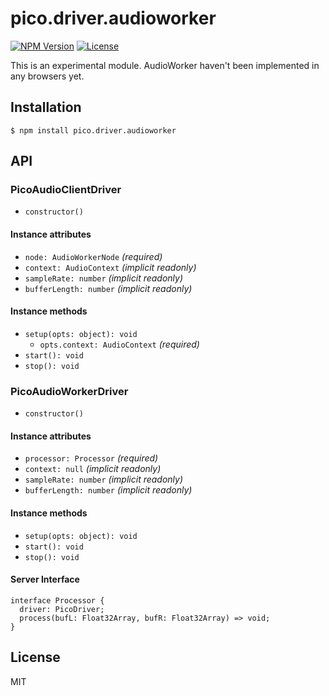 # pico.driver.audioworker
[![NPM Version](http://img.shields.io/npm/v/pico.driver.audioworker.svg?style=flat-square)](https://www.npmjs.org/package/pico.driver.audioworker)
[![License](http://img.shields.io/badge/license-MIT-brightgreen.svg?style=flat-square)](http://mohayonao.mit-license.org/)

This is an experimental module.
AudioWorker haven't been implemented in any browsers yet.

## Installation

```
$ npm install pico.driver.audioworker
```

## API
### PicoAudioClientDriver
- `constructor()`

#### Instance attributes
- `node: AudioWorkerNode` _(required)_
- `context: AudioContext` _(implicit readonly)_
- `sampleRate: number` _(implicit readonly)_
- `bufferLength: number` _(implicit readonly)_

#### Instance methods
- `setup(opts: object): void`
  - `opts.context: AudioContext` _(required)_
- `start(): void`
- `stop(): void`

### PicoAudioWorkerDriver
- `constructor()`

#### Instance attributes
- `processor: Processor` _(required)_
- `context: null` _(implicit readonly)_
- `sampleRate: number` _(implicit readonly)_
- `bufferLength: number` _(implicit readonly)_

#### Instance methods
- `setup(opts: object): void`
- `start(): void`
- `stop(): void`

#### Server Interface
```
interface Processor {
  driver: PicoDriver;
  process(bufL: Float32Array, bufR: Float32Array) => void;
}
```

## License

MIT
